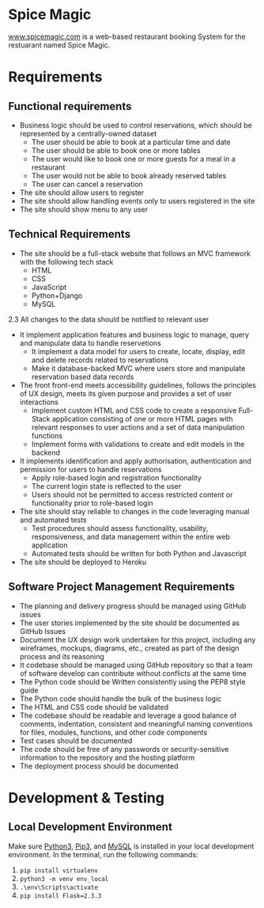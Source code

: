 # Spice Magic

www.spicemagic.com is a web-based restaurant booking System for the restuarant named Spice Magic. 

# Requirements
## Functional requirements
- Business logic should be used to control reservations, which should be represented by a centrally-owned dataset 
    - The user should be able to book at a particular time and date
    - The user should be able to book one or more tables
    - The user would like to book one or more guests for a meal in a restaurant 
    - The user would not be able to book already reserved tables
    - The user can cancel a reservation
- The site should allow users to register
- The site should allow handling events only to users registered in the site
- The site should show menu to any user

## Technical Requirements
- The site should be a full-stack website that follows an MVC framework with the following tech stack
    - HTML 
    - CSS 
     - JavaScript 
    - Python+Django
    - MySQL

2.3	All changes to the data should be notified to relevant user

- It implement application features and business logic to manage, query and manipulate data to handle reservetions
    - It implement a data model for users to create, locate, display, edit and delete records related to reservations
    - Make it database-backed MVC where users store and manipulate reservation based data records
- The front front-end meets accessibility guidelines, follows the principles of UX design, meets its given purpose and provides a set of user interactions
    - Implement custom HTML and CSS code to create a responsive Full-Stack application consisting of one or more HTML pages with relevant responses to user actions and a set of data manipulation functions
    - Implement forms with validations to create and edit models in the backend
- It implements identification and apply authorisation, authentication and permission for users to handle reservations
    - Apply role-based login and registration functionality
    - The current login state is reflected to the user
    - Users should not be permitted to access restricted content or functionality prior to role-based login
- The site should stay reliable to changes in the code leveraging manual and automated tests
    - Test procedures should assess functionality, usability, responsiveness, and data management within the entire web application
    - Automated tests should be written for both Python and Javascript
- The site should be deployed to Heroku

## Software Project Management Requirements
- The planning and delivery progress should be managed using GitHub issues
- The user stories implemented by the site should be documented as GitHub Issues
- Document the UX design work undertaken for this project, including any wireframes, mockups, diagrams, etc., created as part of the design process and its reasoning
- It codebase should be managed using GitHub repository so that a team of software develop can contribute without conflicts at the same time
- The Python code should be Written consistently using the PEP8 style guide
- The Python code should handle the bulk of the business logic
- The HTML and CSS code should be validated
- The codebase should be readable and leverage a good balance of comments, indentation, consistent and meaningful naming conventions for files, modules, functions, and other code components
- Test cases should be documented
- The code should be free of any passwords or security-sensitive information to the repository and the hosting platform
- The deployment process should be documented

# Development & Testing

## Local Development Environment

Make sure [Python3](https://www.python.org/downloads/), [Pip3](https://pip.pypa.io/en/stable/installation/), and [MySQL](https://dev.mysql.com/downloads/installer/) is installed in your local development environment. In the terminal, run the following commands:
1. `pip install virtualenv`
2. `python3 -m venv env_local`
3. `.\env\Scripts\activate`
4. `pip install Flask=2.3.3`


